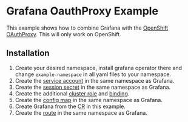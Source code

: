 # Grafana OauthProxy Example

This example shows how to combine Grafana with the [OpenShift OAuthProxy](https://github.com/openshift/oauth-proxy). This will only work on OpenShift.

## Installation
1. Create your desired namespace, install grafana operator there and change `example-namespace` in all yaml files to your namespace.
2. Create the [service account](./service_account.yaml) in the same namespace as Grafana.
3. Create the [session secret](./session-secret.yaml) in the same namespace as Grafana.
4. Create the additional [cluster role](./cluster_role.yaml) and [binding](./cluster_role_binding.yaml).
5. Create the [config map](./ocp-injected-certs.yaml) in the same namespace as Grafana.
6. Create Grafana from the [CR](./Grafana.yaml) in this example.
7. Create the [route](./grafana_route.yaml) in the same namespace as Grafana.
